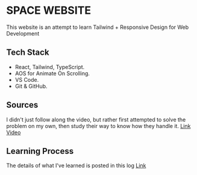 # SPACE WEBSITE

This website is an attempt to learn Tailwind + Responsive Design for Web Development

## Tech Stack

- React, Tailwind, TypeScript.
- AOS for Animate On Scrolling.
- VS Code.
- Git & GitHub.

## Sources

I didn't just follow along the video, but rather first attempted to solve the problem on my own, then study their way to know how they handle it.
[Link Video](https://youtu.be/hmgtCXQ47Cs?si=xtprEevV181bwvl5)

## Learning Process

The details of what I've learned is posted in this log
[Link](https://bestofmau.notion.site/Responsive-Space-Website-3f2ef24ae6e54a09bd7bae40862d988e?pvs=4)
